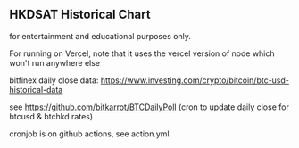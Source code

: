 ## HKDSAT Historical Chart

for entertainment and educational purposes only.

For running on Vercel, note that it uses the vercel version of node which won't run anywhere else

bitfinex daily close data: https://www.investing.com/crypto/bitcoin/btc-usd-historical-data

see https://github.com/bitkarrot/BTCDailyPoll
(cron to update daily close for btcusd & btchkd rates)

cronjob is on github actions, see action.yml
